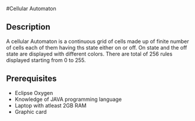 #Cellular Automaton

## Description
A cellular Automaton is a continuous grid of cells made up of finite number of cells each of them having ths state either on or off. On state and the off state are displayed with different colors. There are total of 256 rules displayed starting from 0 to 255.  

## Prerequisites
* Eclipse Oxygen
* Knowledge of JAVA programming language
* Laptop with atleast 2GB RAM
* Graphic card 